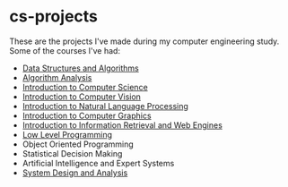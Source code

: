 # cs-projects
These are the projects I've made during my computer engineering study. Some of the courses I've had:
<ul>
  <li><a href = 'https://github.com/irematilgan/cs-projects/tree/main/Data%20Structures%20and%20Algorithms'>Data Structures and Algorithms</a></li>
  <li><a href = 'https://github.com/irematilgan/cs-projects/tree/main/Algorithm%20Analysis'>Algorithm Analysis</a></li>
  <li><a href = 'https://github.com/irematilgan/cs-projects/tree/main/CS101'> Introduction to Computer Science</a></li>
  <li><a href = 'https://github.com/irematilgan/cs-projects/tree/main/Computer%20Vision'>Introduction to Computer Vision</li>
  <li><a href = 'https://github.com/irematilgan/cs-projects/tree/main/NLP'>Introduction to Natural Language Processing</a></li>
  <li><a href = 'https://github.com/irematilgan/cs-projects/tree/main/Computer%20Graphics'>Introduction to Computer Graphics</a></li>
  <li><a href = 'https://github.com/irematilgan/cs-projects/tree/main/Information%20Retrieval%20and%20Web%20Engines'>Introduction to Information Retrieval and Web Engines</a></li>
  <li><a href = 'https://github.com/irematilgan/cs-projects/tree/main/Alt%20Seviye%20Programlama'>Low Level Programming</a></li>
  <li>Object Oriented Programming</li>
  <li>Statistical Decision Making</li>
  <li>Artificial Intelligence and Expert Systems</li>
  <li><a href = 'https://github.com/irematilgan/cs-projects/tree/main/System%20Design%20and%20Analysis'>System Design and Analysis</a></li>

</ul>
